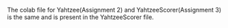 The colab file for Yahtzee(Assignment 2) and YahtzeeScorer(Assignment 3) is the same and is present in the YahtzeeScorer file.
